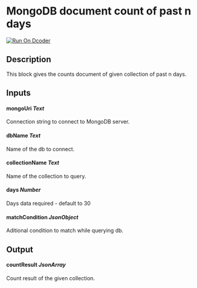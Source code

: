 # MongoDB document count of past n days
[![Run On Dcoder](https://static-content.dcoder.tech/dcoder-assets/run-on-dcoder.svg)](https://code.dcoder.tech/feed/project/6139032f477ff928c08934ee)

## Description
This block gives the counts document of given collection of past n days.

## Inputs
#### **mongoUri**  *Text*
Connection string to connect to MongoDB server.
#### **dbName**  *Text*
Name of the db to connect.
#### **collectionName**  *Text*
Name of the collection to query.
#### **days**  *Number*
Days data required - default to 30
#### **matchCondition**  *JsonObject*
Aditional condition to match while querying db.

## Output
#### **countResult**  *JsonArray*
Count result of the given collection.

